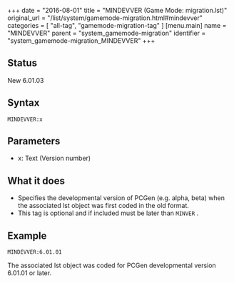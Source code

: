 +++
date = "2016-08-01"
title = "MINDEVVER (Game Mode: migration.lst)"
original_url = "/list/system/gamemode-migration.html#mindevver"
categories = [ "all-tag", "gamemode-migration-tag" ]
[menu.main]
    name = "MINDEVVER"
    parent = "system_gamemode-migration"
    identifier = "system_gamemode-migration_MINDEVVER"
+++

## Status

New 6.01.03

## Syntax

`MINDEVVER:x`

## Parameters

-   x: Text (Version number)



What it does
------------

-   Specifies the developmental version of PCGen (e.g. alpha, beta) when
    the associated lst object was first coded in the old format.
-   This tag is optional and if included must be later than `MINVER` .

Example
-------

`MINDEVVER:6.01.01`

The associated lst object was coded for PCGen developmental version
6.01.01 or later.

